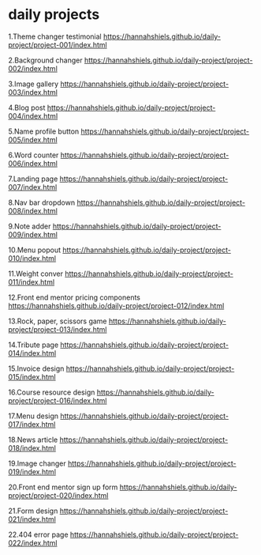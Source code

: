 # daily projects


1.Theme changer testimonial https://hannahshiels.github.io/daily-project/project-001/index.html

2.Background changer https://hannahshiels.github.io/daily-project/project-002/index.html

3.Image gallery https://hannahshiels.github.io/daily-project/project-003/index.html

4.Blog post https://hannahshiels.github.io/daily-project/project-004/index.html

5.Name profile button https://hannahshiels.github.io/daily-project/project-005/index.html

6.Word counter https://hannahshiels.github.io/daily-project/project-006/index.html

7.Landing page https://hannahshiels.github.io/daily-project/project-007/index.html

8.Nav bar dropdown https://hannahshiels.github.io/daily-project/project-008/index.html

9.Note adder https://hannahshiels.github.io/daily-project/project-009/index.html

10.Menu popout https://hannahshiels.github.io/daily-project/project-010/index.html

11.Weight conver https://hannahshiels.github.io/daily-project/project-011/index.html

12.Front end mentor pricing components https://hannahshiels.github.io/daily-project/project-012/index.html

13.Rock, paper, scissors game https://hannahshiels.github.io/daily-project/project-013/index.html

14.Tribute page https://hannahshiels.github.io/daily-project/project-014/index.html

15.Invoice design https://hannahshiels.github.io/daily-project/project-015/index.html

16.Course resource design https://hannahshiels.github.io/daily-project/project-016/index.html

17.Menu design https://hannahshiels.github.io/daily-project/project-017/index.html

18.News article https://hannahshiels.github.io/daily-project/project-018/index.html

19.Image changer https://hannahshiels.github.io/daily-project/project-019/index.html

20.Front end mentor sign up form https://hannahshiels.github.io/daily-project/project-020/index.html

21.Form design https://hannahshiels.github.io/daily-project/project-021/index.html

22.404 error page https://hannahshiels.github.io/daily-project/project-022/index.html







